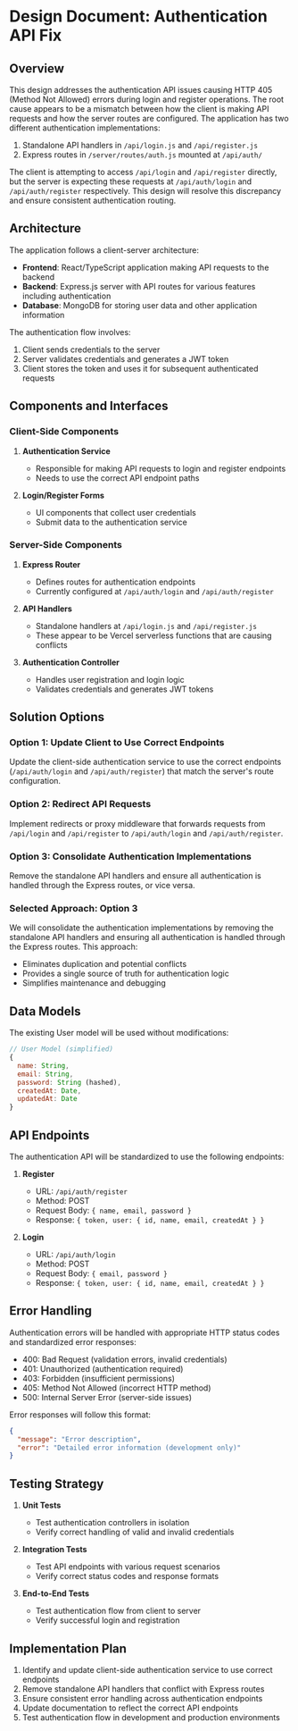 # Design Document: Authentication API Fix

## Overview

This design addresses the authentication API issues causing HTTP 405 (Method Not Allowed) errors during login and register operations. The root cause appears to be a mismatch between how the client is making API requests and how the server routes are configured. The application has two different authentication implementations:

1. Standalone API handlers in `/api/login.js` and `/api/register.js`
2. Express routes in `/server/routes/auth.js` mounted at `/api/auth/`

The client is attempting to access `/api/login` and `/api/register` directly, but the server is expecting these requests at `/api/auth/login` and `/api/auth/register` respectively. This design will resolve this discrepancy and ensure consistent authentication routing.

## Architecture

The application follows a client-server architecture:

- **Frontend**: React/TypeScript application making API requests to the backend
- **Backend**: Express.js server with API routes for various features including authentication
- **Database**: MongoDB for storing user data and other application information

The authentication flow involves:
1. Client sends credentials to the server
2. Server validates credentials and generates a JWT token
3. Client stores the token and uses it for subsequent authenticated requests

## Components and Interfaces

### Client-Side Components

1. **Authentication Service**
   - Responsible for making API requests to login and register endpoints
   - Needs to use the correct API endpoint paths

2. **Login/Register Forms**
   - UI components that collect user credentials
   - Submit data to the authentication service

### Server-Side Components

1. **Express Router**
   - Defines routes for authentication endpoints
   - Currently configured at `/api/auth/login` and `/api/auth/register`

2. **API Handlers**
   - Standalone handlers at `/api/login.js` and `/api/register.js`
   - These appear to be Vercel serverless functions that are causing conflicts

3. **Authentication Controller**
   - Handles user registration and login logic
   - Validates credentials and generates JWT tokens

## Solution Options

### Option 1: Update Client to Use Correct Endpoints

Update the client-side authentication service to use the correct endpoints (`/api/auth/login` and `/api/auth/register`) that match the server's route configuration.

### Option 2: Redirect API Requests

Implement redirects or proxy middleware that forwards requests from `/api/login` and `/api/register` to `/api/auth/login` and `/api/auth/register`.

### Option 3: Consolidate Authentication Implementations

Remove the standalone API handlers and ensure all authentication is handled through the Express routes, or vice versa.

### Selected Approach: Option 3

We will consolidate the authentication implementations by removing the standalone API handlers and ensuring all authentication is handled through the Express routes. This approach:

- Eliminates duplication and potential conflicts
- Provides a single source of truth for authentication logic
- Simplifies maintenance and debugging

## Data Models

The existing User model will be used without modifications:

```javascript
// User Model (simplified)
{
  name: String,
  email: String,
  password: String (hashed),
  createdAt: Date,
  updatedAt: Date
}
```

## API Endpoints

The authentication API will be standardized to use the following endpoints:

1. **Register**
   - URL: `/api/auth/register`
   - Method: POST
   - Request Body: `{ name, email, password }`
   - Response: `{ token, user: { id, name, email, createdAt } }`

2. **Login**
   - URL: `/api/auth/login`
   - Method: POST
   - Request Body: `{ email, password }`
   - Response: `{ token, user: { id, name, email, createdAt } }`

## Error Handling

Authentication errors will be handled with appropriate HTTP status codes and standardized error responses:

- 400: Bad Request (validation errors, invalid credentials)
- 401: Unauthorized (authentication required)
- 403: Forbidden (insufficient permissions)
- 405: Method Not Allowed (incorrect HTTP method)
- 500: Internal Server Error (server-side issues)

Error responses will follow this format:
```json
{
  "message": "Error description",
  "error": "Detailed error information (development only)"
}
```

## Testing Strategy

1. **Unit Tests**
   - Test authentication controllers in isolation
   - Verify correct handling of valid and invalid credentials

2. **Integration Tests**
   - Test API endpoints with various request scenarios
   - Verify correct status codes and response formats

3. **End-to-End Tests**
   - Test authentication flow from client to server
   - Verify successful login and registration

## Implementation Plan

1. Identify and update client-side authentication service to use correct endpoints
2. Remove standalone API handlers that conflict with Express routes
3. Ensure consistent error handling across authentication endpoints
4. Update documentation to reflect the correct API endpoints
5. Test authentication flow in development and production environments